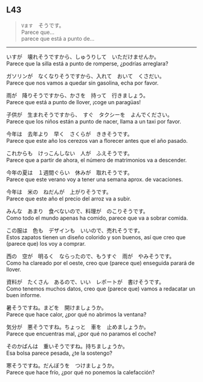 L43
----

> ```Vます```　そうです。  
> Parece que...  
> parece que está a punto de...  

***

いすが　壊れそうですから、しゅうりして　いただけませんか。  
Parece que la silla está a punto de romperse, ¿podrías arreglara?

ガソリンが　なくなりそうですから、入れて　おいて　くさだい。  
Parece que nos vamos a quedar sin gasolina, echa por favor. 

雨が　降りそうですから、かさを　持って　行きましょう。  
Parece que está a punto de llover, ¡coge un paragüas!

子供が　生まれそうですから、　すぐ　タクシーを　よんでください。  
Parece que los niños están a punto de nacer, llama a un taxi por favor. 

今年は　去年より　早く　さくらが　ききそうです。  
Parece que este año los cerezos van a florecer antes que el año pasado. 

これからも　けっこんしない　人が　ふえそうです。  
Parece que a partir de ahora, el número de matrimonios va a descender.

今年の夏は　１週間ぐらい　休みが　取れそうです。  
Parece que este verano voy a tener una semana aprox. de vacaciones.

今年は　米の　ねだんが　上がりそうです。  
Parece que este año el precio del arroz va a subir. 

みんな　あまり　食べないので、料理が　のこりそうです。  
Como todo el mundo apenas ha comido, parece que va a sobrar comida. 

この服は　色も　デザインも　いいので、売れそうです。  
Estos zapatos tienen un diseño colorido y son buenos, así que creo que (parece que) los voy a comprar.

西の　空が　明るく　ならったので、もうすぐ　雨が　やみそうです。    
Como ha clareado por el oeste, creo que (parece que) enseguida parará de llover.

資料が　たくさん　あるので、いい　レポートが　書けそうです。  
Como tenemos muchos datos, creo que (parece que) vamos a redacatar un buen informe. 


暑そうですね。まどを　開けましょうか。  
Parece que hace calor, ¿por qué no abrimos la ventana?

気分が　悪そうですね。ちょっと　車を　止めましょうか。  
Parece que encuentras mal, ¿por qué no paramos el coche?

そのかばんは　重いそうですね。持ちましょうか。  
Esa bolsa parece pesada, ¿te la sostengo?

寒そうですね。だんぼうを　つけましょうか。  
Parece que hace frío, ¿por qué no ponemos la calefacción?
